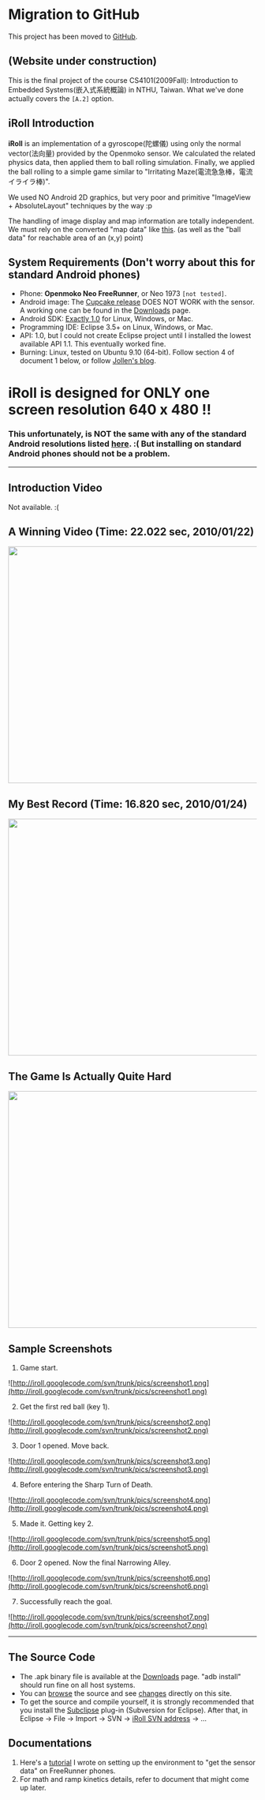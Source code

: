 # Migration to GitHub #
This project has been moved to [GitHub](https://github.com/RyanLeiTaiwan/iroll).


## (Website under construction) ##

This is the final project of the course CS4101(2009Fall): Introduction to Embedded Systems(嵌入式系統概論) in NTHU, Taiwan. What we've done actually covers the `[A.2]` option.


## iRoll Introduction ##
**iRoll** is an implementation of a gyroscope(陀螺儀) using only the normal vector(法向量) provided by the Openmoko sensor. We calculated the related physics data, then applied them to ball rolling simulation. Finally, we applied the ball rolling to a simple game similar to "Irritating Maze(電流急急棒，電流イライラ棒)".

We used NO Android 2D graphics, but very poor and primitive "ImageView + AbsoluteLayout" techniques by the way :p

The handling of image display and map information are totally independent. We must rely on the converted "map data" like [this](http://iroll.googlecode.com/svn/trunk/res/raw/map_r0_480x542.txt). (as well as the "ball data" for reachable area of an (x,y) point)


## System Requirements (Don't worry about this for standard Android phones) ##
  * Phone: **Openmoko Neo FreeRunner**, or Neo 1973 `[not tested]`.
  * Android image: The [Cupcake release](http://code.google.com/p/android-on-freerunner/) DOES NOT WORK with the sensor. A working one can be found in the [Downloads](http://code.google.com/p/iroll/downloads/list) page.
  * Android SDK: [Exactly 1.0](http://developer.android.com/intl/zh-TW/sdk/older_releases.html) for Linux, Windows, or Mac.
  * Programming IDE: Eclipse 3.5+ on Linux, Windows, or Mac.
  * API: 1.0, but I could not create Eclipse project until I installed the lowest available API 1.1. This eventually worked fine.
  * Burning: Linux, tested on Ubuntu 9.10 (64-bit). Follow section 4 of document 1 below, or follow [Jollen's blog](http://www.jollen.org/blog/2008/11/hello_moko_free_runner_android.html).

# iRoll is designed for ONLY one screen resolution 640 x 480 !! #
### This unfortunately, is NOT the same with any of the standard Android resolutions listed [here](http://developer.android.com/guide/practices/screens_support.html#testing). :(  But installing on standard Android phones should not be a problem. ###



---

## Introduction Video ##
Not available. :(

## A Winning Video (Time: 22.022 sec, 2010/01/22) ##
<a href='http://www.youtube.com/watch?feature=player_embedded&v=ie00JIIEkvY' target='_blank'><img src='http://img.youtube.com/vi/ie00JIIEkvY/0.jpg' width='640' height=480 /></a>

## My Best Record (Time: 16.820 sec, 2010/01/24) ##
<a href='http://www.youtube.com/watch?feature=player_embedded&v=lc3hLiMTZkM' target='_blank'><img src='http://img.youtube.com/vi/lc3hLiMTZkM/0.jpg' width='640' height=480 /></a>

## The Game Is Actually Quite Hard ##
<a href='http://www.youtube.com/watch?feature=player_embedded&v=5mv6mNWlVN8' target='_blank'><img src='http://img.youtube.com/vi/5mv6mNWlVN8/0.jpg' width='640' height=480 /></a>


## Sample Screenshots ##
1. Game start.

![http://iroll.googlecode.com/svn/trunk/pics/screenshot1.png](http://iroll.googlecode.com/svn/trunk/pics/screenshot1.png)

2. Get the first red ball (key 1).

![http://iroll.googlecode.com/svn/trunk/pics/screenshot2.png](http://iroll.googlecode.com/svn/trunk/pics/screenshot2.png)

3. Door 1 opened. Move back.

![http://iroll.googlecode.com/svn/trunk/pics/screenshot3.png](http://iroll.googlecode.com/svn/trunk/pics/screenshot3.png)

4. Before entering the Sharp Turn of Death.

![http://iroll.googlecode.com/svn/trunk/pics/screenshot4.png](http://iroll.googlecode.com/svn/trunk/pics/screenshot4.png)

5. Made it. Getting key 2.

![http://iroll.googlecode.com/svn/trunk/pics/screenshot5.png](http://iroll.googlecode.com/svn/trunk/pics/screenshot5.png)

6. Door 2 opened. Now the final Narrowing Alley.

![http://iroll.googlecode.com/svn/trunk/pics/screenshot6.png](http://iroll.googlecode.com/svn/trunk/pics/screenshot6.png)

7. Successfully reach the goal.

![http://iroll.googlecode.com/svn/trunk/pics/screenshot7.png](http://iroll.googlecode.com/svn/trunk/pics/screenshot7.png)


---

## The Source Code ##
  * The .apk binary file is available at the [Downloads](http://code.google.com/p/iroll/downloads/list) page. "adb install" should run fine on all host systems.
  * You can [browse](http://code.google.com/p/iroll/source/browse/) the source and see [changes](http://code.google.com/p/iroll/source/list) directly on this site.
  * To get the source and compile yourself, it is strongly recommended that you install the [Subclipse](http://subclipse.tigris.org/) plug-in (Subversion for Eclipse). After that, in Eclipse -> File -> Import -> SVN -> [iRoll SVN address](http://code.google.com/p/iroll/source/checkout) -> ...

## Documentations ##
  1. Here's a [tutorial](https://docs.google.com/Doc?docid=0AXoKc_12ppmlZGM1OTR6MjRfMTIzY2NxNG1uZHY) I wrote on setting up the environment to "get the sensor data" on FreeRunner phones.
  1. For math and ramp kinetics details, refer to document that might come up later.